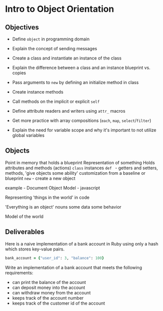 # Intro to Object Orientation

## Objectives

* Define `object` in programming domain
* Explain the concept of sending messages
* Create a class and instantiate an instance of the class
* Explain the difference between a class and an instance
blueprint vs. copies
* Pass arguments to `new` by defining an initialize method in class
* Create instance methods
* Call methods on the implicit or explicit `self`
* Define attribute readers and writers using `attr_` macros
* Get more practice with array compositions (`each`, `map`, `select`/`filter`)

* Explain the need for variable scope and why it's important to not utilize global variables

## Objects

Point in memory that holds a blueprint
Representation of something
Holds attributes and methods (actions)
`class`
instances
`def ` - getters and setters, methods, 'give objects some ability'
customization from a baseline or blueprint
`new` - create a new object

example - Document Object Model - javascript

Representing 'things in the world' in code

'Everything is an object'
nouns
some data
some behavior

Model of the world

## Deliverables

Here is a naive implementation of a bank account in Ruby using only a hash which stores key-value pairs.

```ruby
bank_account = {"user_id": 3, "balance": 100}
```

Write an implementation of a bank account that meets the following requirements:

* can print the balance of the account
* can deposit money into the account
* can withdraw money from the account
* keeps track of the account number
* keeps track of the customer id of the account
